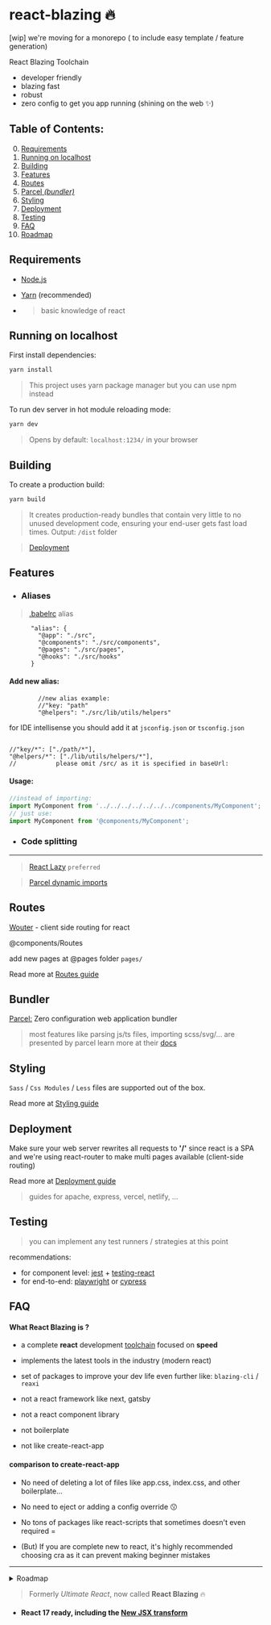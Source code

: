 # react-blazing 🔥

[wip] we're moving for a monorepo ( to include easy template / feature generation)

React Blazing Toolchain

- developer friendly
- blazing fast
- robust
  <!-- todo // - generate features on demand (reaxi) -->
  <!--  todo //  - automatic router (just create a /pages) -->
- zero config to get you app running (shining on the web ✨)

<!-- ``` [wip]
npx blazing-cli app <appName>

typescript:
npx blazing-cli app <appName> --ts

templates:

npx blazing-cli <appName> --templateName
--vercel (serverless api)
...

``` -->

## Table of Contents:

0. [Requirements](#Requirements)
1. [Running on localhost](#Running-on-localhost)
2. [Building](#Building)
3. [Features](#Features)
4. [Routes](#Routes)
5. [Parcel _(bundler)_](###Bundler)
6. [Styling](#Styling)
7. [Deployment](#Deployment)
8. [Testing](#Testing)
9. [FAQ](#FAQ)
10. [Roadmap](#Roadmap)

## Requirements

- [Node.js](https://nodejs.org/en/)
- [Yarn](https://yarnpkg.com/) (recommended)

- > basic knowledge of react

## Running on localhost

First install dependencies:

```sh
yarn install
```

> This project uses yarn package manager but you can use npm instead

To run dev server in hot module reloading mode:

```sh
yarn dev
```

> Opens by default: `localhost:1234/` in your browser

## Building

To create a production build:

```sh
yarn build
```

> It creates production-ready bundles that contain very little to no unused development code, ensuring your end-user gets fast load times.
> Output: `/dist` folder

> [Deployment](#Deployment)

  <!-- 
  To visualize the size of your final bundle:

  ```sh
  yarn bundle_analyze
  ```

  > It creates two new folders ./build-report & ./parcel-bundle-reports and opens a page in your browser -->

## Features

- ### Aliases

> [.babelrc](./babelrc) alias

```jsonc
      "alias": {
        "@app": "./src",
        "@components": "./src/components",
        "@pages": "./src/pages",
        "@hooks": "./src/hooks"
      }
```

#### Add new alias:

```jsonc
        //new alias example:
        //"key: "path"
        "@helpers": "./src/lib/utils/helpers"
```

for IDE intellisense you should add it at `jsconfig.json` or `tsconfig.json`

```jsonc

//"key/*": ["./path/*"],
"@helpers/*": ["./lib/utils/helpers/*"],
//           please omit /src/ as it is specified in baseUrl:
```

<!-- todo cli that generates new alias / list  -->

#### Usage:

```js
//instead of importing:
import MyComponent from '../../../../../../../components/MyComponent';
// just use:
import MyComponent from '@components/MyComponent';
```

- ### Code splitting

<hr>

> [React Lazy](#react-features) `preferred`

> [Parcel dynamic imports](https://parceljs.org/features/code-splitting/)

## Routes

[Wouter](https://github.com/ReactTraining/react-router/tree/master/packages/react-router-dom) - client side routing for react

@components/Routes

add new pages at @pages folder `pages/`

Read more at [Routes guide](./docs/routes.md)

<!-- todo add automatic router -->

## Bundler

[Parcel:](https://github.com/parcel-bundler/parcel) Zero configuration web application bundler

> most features like parsing js/ts files, importing scss/svg/... are presented by parcel
> learn more at their [docs](https://parceljs.org/languages/javascript/)

## Styling

`Sass` / `Css Modules` / `Less` files are supported out of the box.

Read more at [Styling guide](./docs/styling.md)

## Deployment

Make sure your web server rewrites all requests to **'/'** since react is a SPA and we're using react-router to make multi pages available (client-side routing)

Read more at [Deployment guide](./docs/deployment.md)

> guides for apache, express, vercel, netlify, ...

## Testing

> you can implement any test runners / strategies at this point

recommendations:

- for component level: [jest](https://www.npmjs.com/package/jest) + [testing-react](https://testing-library.com/docs/react-testing-library/intro/)
- for end-to-end: [playwright](https://playwright.dev/) or [cypress](https://www.cypress.io/)

<!-- todo /examples tests -->

## FAQ

#### What React Blazing is ?

- a complete **react** development [toolchain](https://reactjs.org/docs/create-a-new-react-app.html#creating-a-toolchain-from-scratch) focused on **speed**

- implements the latest tools in the industry (modern react)

- set of packages to improve your dev life even further like: `blazing-cli` / `reaxi`

- not a react framework like next, gatsby
- not a react component library
- not boilerplate
- not like create-react-app

#### comparison to create-react-app

- No need of deleting a lot of files like app.css, index.css, and other boilerplate...

- No need to eject or adding a config override 😗

- No tons of packages like react-scripts that sometimes doesn't even required =

- (But) If you are complete new to react, it's highly recommended choosing cra as it can prevent making beginner mistakes

---

<details><summary>Roadmap</summary>

- [ ] Implement React 18 (when released)

- [ ] Templates/examples

- [ ] documentation website

planned feature generation:

- parcel config
- add linters (eslint )
- add bundle analyzer

</details>

> Formerly _Ultimate React_, now called **React Blazing** 🔥

- #### React 17 ready, including the [New JSX transform](https://reactjs.org/blog/2020/09/22/introducing-the-new-jsx-transform.html)
